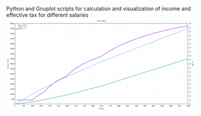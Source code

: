 Python and Gnuplot scripts for calculation and visualization of income and effective tax for different salaries
![Income and tax to salary graph](graph.png)
